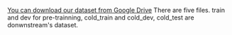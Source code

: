 [You can download our dataset from Google Drive](https://drive.google.com/drive/folders/1ZRbACSTSrU2sj4QWDl1uvWw9Jvy6bG3R?usp=sharing)
There are five files. train and dev for pre-trainning, cold_train and cold_dev, cold_test  are donwnstream's dataset.
